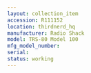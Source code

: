 ```yaml
---
layout: collection_item
accession: R111152
location: thirdnerd_hq
manufacturer: Radio Shack
model: TRS-80 Model 100
mfg_model_number: 
serial: 
status: working
---
```


